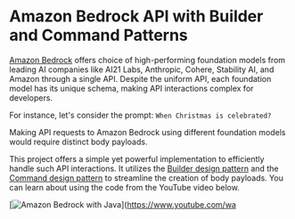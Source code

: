 # Amazon Bedrock API with Builder and Command Patterns

[Amazon Bedrock](https://aws.amazon.com/bedrock) offers choice of high-performing foundation models from leading AI companies like AI21 Labs, Anthropic, Cohere, Stability AI, and Amazon through a single API. Despite the uniform API, each foundation model has its unique schema, making API interactions complex for developers.

For instance, let's consider the prompt: `When Christmas is celebrated?`

Making API requests to Amazon Bedrock using different foundation models would require distinct body payloads.

This project offers a simple yet powerful implementation to efficiently handle such API interactions. It utilizes the [Builder design pattern](https://en.wikipedia.org/wiki/Builder_pattern) and the [Command design pattern](https://en.wikipedia.org/wiki/Command_pattern) to streamline the creation of body payloads. You can learn about using the code from the YouTube video below.

[![Amazon Bedrock with Java](images/youtube.png)](https://www.youtube.com/wa